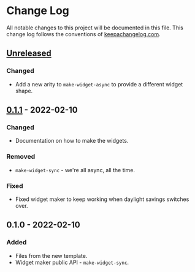 # Change Log
All notable changes to this project will be documented in this file. This change log follows the conventions of [keepachangelog.com](http://keepachangelog.com/).

## [Unreleased]
### Changed
- Add a new arity to `make-widget-async` to provide a different widget shape.

## [0.1.1] - 2022-02-10
### Changed
- Documentation on how to make the widgets.

### Removed
- `make-widget-sync` - we're all async, all the time.

### Fixed
- Fixed widget maker to keep working when daylight savings switches over.

## 0.1.0 - 2022-02-10
### Added
- Files from the new template.
- Widget maker public API - `make-widget-sync`.

[Unreleased]: https://sourcehost.site/your-name/sophitia/compare/0.1.1...HEAD
[0.1.1]: https://sourcehost.site/your-name/sophitia/compare/0.1.0...0.1.1
